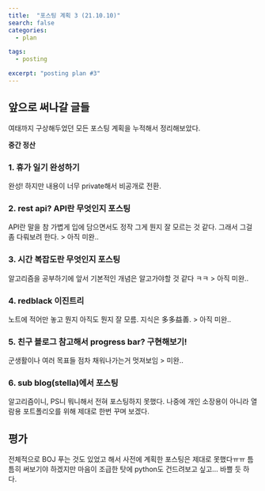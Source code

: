 ```yaml
---
title:  "포스팅 계획 3 (21.10.10)"
search: false
categories: 
  - plan

tags:
  - posting

excerpt: "posting plan #3"
---
```


## 앞으로 써나갈 글들

여태까지 구상해두었던 모든 포스팅 계획을 누적해서 정리해보았다.  

__중간 정산__

### 1. 휴가 일기 완성하기  
완성! 하지만 내용이 너무 private해서 비공개로 전환.  

### 2. rest api? API란 무엇인지 포스팅  
API란 말을 참 가볍게 입에 담으면서도 정작 그게 뭔지 잘 모르는 것 같다. 그래서 그걸 좀 다뤄보려 한다. > 아직 미완..  

### 3. 시간 복잡도란 무엇인지 포스팅  
알고리즘을 공부하기에 앞서 기본적인 개념은 알고가야할 것 같다 ㅋㅋ > 아직 미완..  

### 4. redblack 이진트리  
노트에 적어만 놓고 뭔지 아직도 뭔지 잘 모름. 지식은 多多益善. > 아직 미완..   

### 5. 친구 블로그 참고해서 progress bar? 구현해보기!  
군생활이나 여러 목표들 점차 채워나가는거 멋져보임 > 미완..  

### 6. sub blog(stella)에서 포스팅  
알고리즘이니, PS니 뭐니해서 전혀 포스팅하지 못했다. 나중에 개인 소장용이 아니라
열람용 포트폴리오를 위해 제대로 한번 꾸며 보겠다.  

## 평가  
전체적으로 BOJ 푸는 것도 있었고 해서 사전에 계획한 포스팅은 제대로 못했다ㅠㅠ 틈틈히 써보기야 하겠지만 마음이 조급한 탓에 python도 건드려보고 싶고... 바쁠 듯 하다.